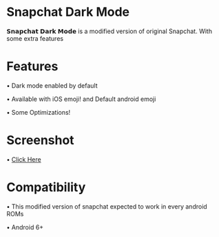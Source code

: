 # Snapchat Dark Mode

𝗦𝗻𝗮𝗽𝗰𝗵𝗮𝘁 𝗗𝗮𝗿𝗸 𝗠𝗼𝗱𝗲 is a modified version of original Snapchat. With some extra features











# Features
• Dark mode enabled by default

• Available with iOS emoji! and Default android emoji

• Some Optimizations!

# Screenshot
• [Click Here](test)

# Compatibility 
• This modified version of snapchat expected to work in every android ROMs

• Android 6+

